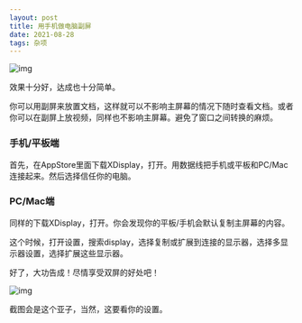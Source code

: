 ```yaml
---
layout: post
title: 用手机做电脑副屏
date: 2021-08-28
tags: 杂项
---
```


![img](https://sirmegamu.github.io/images/posts/2021-08-28/01.jpg)

效果十分好，达成也十分简单。

你可以用副屏来放置文档，这样就可以不影响主屏幕的情况下随时查看文档。或者你可以在副屏上放视频，同样也不影响主屏幕。避免了窗口之间转换的麻烦。

### 手机/平板端

首先，在AppStore里面下载XDisplay，打开。用数据线把手机或平板和PC/Mac连接起来。然后选择信任你的电脑。

### PC/Mac端

同样的下载XDisplay，打开。你会发现你的平板/手机会默认复制主屏幕的内容。

这个时候，打开设置，搜索display，选择复制或扩展到连接的显示器，选择多显示器设置，选择扩展这些显示器。

好了，大功告成！尽情享受双屏的好处吧！

![img](https://sirmegamu.github.io/images/posts/2021-08-28/02.png)

截图会是这个亚子，当然，这要看你的设置。

